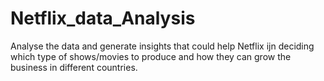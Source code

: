 # Netflix_data_Analysis
Analyse the data and generate insights that could help Netflix ijn deciding which type of shows/movies to produce and how they can grow the business in different countries.
